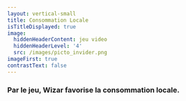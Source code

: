 ```yaml
---
layout: vertical-small
title: Consommation Locale
isTitleDisplayed: true
image:
  hiddenHeaderContent: jeu video
  hiddenHeaderLevel: '4'
  src: /images/picto_invider.png
imageFirst: true
contrastText: false
---
```

### Par le jeu, Wizar favorise la consommation locale.
